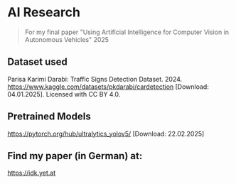 # AI Research

> For my final paper "Using Artificial Intelligence for Computer Vision in Autonomous Vehicles" 2025

## Dataset used

Parisa Karimi Darabi: Traffic Signs Detection Dataset. 2024. https://www.kaggle.com/datasets/pkdarabi/cardetection [Download: 04.01.2025]. Licensed with CC BY 4.0.

## Pretrained Models

https://pytorch.org/hub/ultralytics_yolov5/ [Download: 22.02.2025]

## Find my paper (in German) at:

https://idk.yet.at
